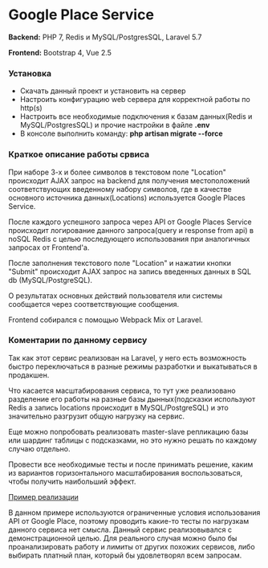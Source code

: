 # Google Place Service

**Backend:** PHP 7, Redis и MySQL/PostgresSQL, Laravel 5.7

**Frontend:** Bootstrap 4, Vue 2.5

### Установка
- Скачать данный проект и установить на сервер
- Настроить конфигурацию web сервера для корректной работы по http(s)
- Настроить все необходимые подключения к базам данных(Redis и MySQL/PostgresSQL) и прочие настройки в файле **.env**
- В консоле выполнить команду: **php artisan migrate --force**

### Краткое описание работы срвиса
<p>При наборе 3-х и более символов в текстовом поле "Location" происходит AJAX запрос на backend для получения местоположений соответствующих введенному набору символов, где в качестве основного источника данных(Locations) используется Google Places Service.</p> 
<p>После каждого успешного запроса через API от Google Places Service происходит логирование данного запроса(query и response from api) в noSQL Redis с целью последующего использования при аналогичных запросах от Frontend'a.</p> 
<p>После заполнения текстового поле "Location" и нажатии кнопки "Submit" происходит AJAX запрос на запись введенных данных в SQL db (MySQL/PostgreSQL).</p> 
<p>О результатах основных действий пользователя или системы сообщается через соответствующие сообщения.</p>

Frontend собирался с помощью Webpack Mix от Laravel.

### Коментарии по данному сервису
Так как этот сервис реализован на Laravel, у него есть возможность быстро переключаться в разные режимы разработки и выкатываться в продакшен.

<p>Что касается масштабирования сервиса, то тут уже реализовано разделение его работы на разные базы дынных(подсказки используют Redis а запись locations происходит в MySQL/PostgreSQL) и это значительно разгрузит общую нагрузку на сервис.</p>
<p>Еще можно попробовать реализовать master-slave репликацию базы или шардинг таблицы с подсказками, но это нужно решать по каждому случаю отдельно.</p> 
<p>Провести все необходимые тесты и после принимать решение, каким из вариантов горизонтального масштабирования воспользоваться, чтобы получить наибольший эффект.</p>

<a href="http://alex.idartstyle.ru/">Пример реализации</a>

В данном примере используются ограниченные условия использования API от Google Place, поэтому проводить какие-то тесты по нагрузкам данного сервиса нет смысла.
Данный сервис реализовывался с демонстрационной целью.
Для реального случая можно было бы проанализировать работу и лимиты от других похожих сервисов, либо выбирать платный план, который бы удовлетворял всем запросам.